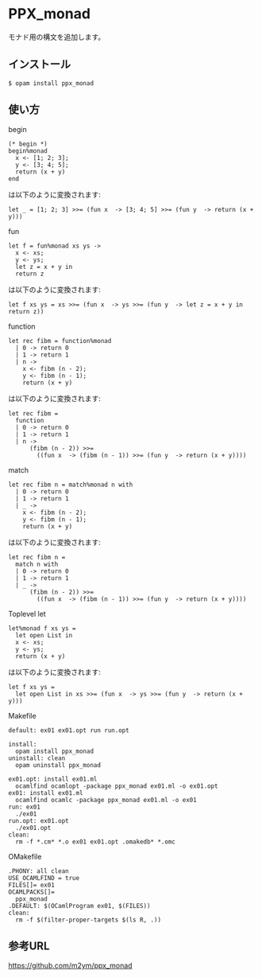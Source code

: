 # PPX_monad

モナド用の構文を追加します。

## インストール

	$ opam install ppx_monad

## 使い方

begin

```
(* begin *)
begin%monad
  x <- [1; 2; 3];
  y <- [3; 4; 5];
  return (x + y)
end
```
は以下のように変換されます:

```
let _ = [1; 2; 3] >>= (fun x  -> [3; 4; 5] >>= (fun y  -> return (x + y)))
```

fun

```
let f = fun%monad xs ys ->
  x <- xs;
  y <- ys;
  let z = x + y in
  return z
```

は以下のように変換されます:

```
let f xs ys = xs >>= (fun x  -> ys >>= (fun y  -> let z = x + y in return z))
```

function

```
let rec fibm = function%monad
  | 0 -> return 0
  | 1 -> return 1
  | n ->
    x <- fibm (n - 2);
    y <- fibm (n - 1);
    return (x + y)
```

は以下のように変換されます:

```
let rec fibm =
  function
  | 0 -> return 0
  | 1 -> return 1
  | n ->
      (fibm (n - 2)) >>=
        ((fun x  -> (fibm (n - 1)) >>= (fun y  -> return (x + y))))
```

match

```
let rec fibm n = match%monad n with
  | 0 -> return 0
  | 1 -> return 1
  | _ ->
    x <- fibm (n - 2);
    y <- fibm (n - 1);
    return (x + y)
```

は以下のように変換されます:

```
let rec fibm n =
  match n with
  | 0 -> return 0
  | 1 -> return 1
  | _ ->
      (fibm (n - 2)) >>=
        ((fun x  -> (fibm (n - 1)) >>= (fun y  -> return (x + y))))
```

Toplevel let

```
let%monad f xs ys =
  let open List in
  x <- xs;
  y <- ys;
  return (x + y)
```

は以下のように変換されます:

```
let f xs ys =
  let open List in xs >>= (fun x  -> ys >>= (fun y  -> return (x + y)))
```

Makefile

```
default: ex01 ex01.opt run run.opt

install:
  opam install ppx_monad
uninstall: clean
  opam uninstall ppx_monad

ex01.opt: install ex01.ml
  ocamlfind ocamlopt -package ppx_monad ex01.ml -o ex01.opt
ex01: install ex01.ml
  ocamlfind ocamlc -package ppx_monad ex01.ml -o ex01
run: ex01
  ./ex01
run.opt: ex01.opt
  ./ex01.opt
clean:
  rm -f *.cm* *.o ex01 ex01.opt .omakedb* *.omc
```

OMakefile

```
.PHONY: all clean
USE_OCAMLFIND = true
FILES[]= ex01
OCAMLPACKS[]=
  ppx_monad
.DEFAULT: $(OCamlProgram ex01, $(FILES))
clean:
  rm -f $(filter-proper-targets $(ls R, .))
```

## 参考URL

https://github.com/m2ym/ppx_monad

